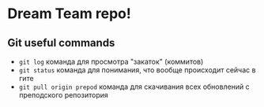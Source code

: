 # Dream Team repo!


## Git useful commands

- `git log` команда для просмотра "закаток" (коммитов)
- `git status` команда для понимания, что вообще происходит сейчас в гите
- `git pull origin prepod` команда для скачивания всех обновлений с преподского репозитория